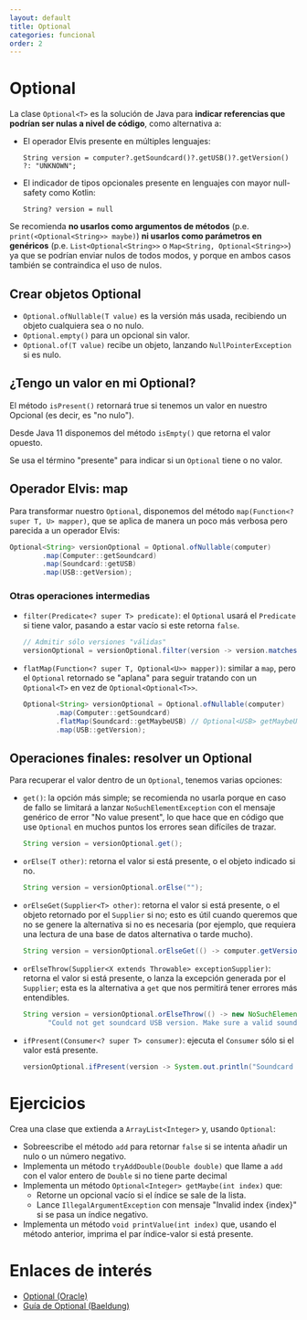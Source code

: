 ```yaml
---
layout: default
title: Optional
categories: funcional
order: 2
---
```

# Optional

La clase `Optional<T>` es la solución de Java para **indicar referencias que podrían ser nulas a nivel de código**, como alternativa a:
* El operador Elvis presente en múltiples lenguajes: 
  
  `String version = computer?.getSoundcard()?.getUSB()?.getVersion() ?: "UNKNOWN";`
* El indicador de tipos opcionales presente en lenguajes con mayor null-safety como Kotlin:
  
  `String? version = null`

Se recomienda **no usarlos como argumentos de métodos** (p.e. `print(<Optional<String>> maybe)`)  **ni usarlos como parámetros en genéricos** (p.e. `List<Optional<String>>` o `Map<String, Optional<String>>`) ya que se podrían enviar nulos de todos modos, y porque en ambos casos también se contraindica el uso de nulos.
  
## Crear objetos Optional
* `Optional.ofNullable(T value)` es la versión más usada, recibiendo un objeto cualquiera sea o no nulo.
* `Optional.empty()` para un opcional sin valor.
* `Optional.of(T value)` recibe un objeto, lanzando `NullPointerException` si es nulo.

## ¿Tengo un valor en mi Optional?
El método `isPresent()` retornará true si tenemos un valor en nuestro Opcional (es decir, es "no nulo"). 

Desde Java 11 disponemos del método `isEmpty()` que retorna el valor opuesto. 

Se usa el término "presente" para indicar si un `Optional` tiene o no valor.

## Operador Elvis: map
Para transformar nuestro `Optional`, disponemos del método `map(Function<? super T, U> mapper)`, que se aplica de manera un poco más verbosa pero parecida a un operador Elvis:
```java
Optional<String> versionOptional = Optional.ofNullable(computer)
        .map(Computer::getSoundcard)
        .map(Soundcard::getUSB)
        .map(USB::getVersion);
```
  
### Otras operaciones intermedias
* `filter(Predicate<? super T> predicate)`: el `Optional` usará el `Predicate` si tiene valor, pasando a estar vacío si este retorna `false`.
  ```java
  // Admitir sólo versiones "válidas"
  versionOptional = versionOptional.filter(version -> version.matches("[0-9]\\.[0-9]"));
  ```
* `flatMap(Function<? super T, Optional<U>> mapper))`: similar a `map`, pero el `Optional` retornado se "aplana" para seguir tratando con un `Optional<T>` en vez de `Optional<Optional<T>>`.
  ```java
  Optional<String> versionOptional = Optional.ofNullable(computer)
          .map(Computer::getSoundcard)
          .flatMap(Soundcard::getMaybeUSB) // Optional<USB> getMaybeUSB()
          .map(USB::getVersion);
  ```

## Operaciones finales: resolver un Optional
Para recuperar el valor dentro de un `Optional`, tenemos varias opciones:
* `get()`: la opción más simple; se recomienda no usarla porque en caso de fallo se limitará a lanzar `NoSuchElementException` con el mensaje genérico de error "No value present", lo que hace que en código que use `Optional` en muchos puntos los errores sean difíciles de trazar.
  ```java
  String version = versionOptional.get();
  ```
* `orElse(T other)`: retorna el valor si está presente, o el objeto indicado si no.
  ```java
  String version = versionOptional.orElse("");
  ```
* `orElseGet(Supplier<T> other)`: retorna el valor si está presente, o el objeto retornado por el `Supplier` si no; esto es útil cuando queremos que no se genere la alternativa si no es necesaria (por ejemplo, que requiera una lectura de una base de datos alternativa o tarde mucho).
  ```java
  String version = versionOptional.orElseGet(() -> computer.getVersionAlt());
  ```
* `orElseThrow(Supplier<X extends Throwable> exceptionSupplier)`: retorna el valor si está presente, o lanza la excepción generada por el `Supplier`; esta es la alternativa a `get` que nos permitirá tener errores más entendibles.
  ```java
  String version = versionOptional.orElseThrow(() -> new NoSuchElementException(
        "Could not get soundcard USB version. Make sure a valid soundcard is connected");
  ```
* `ifPresent(Consumer<? super T> consumer)`: ejecuta el `Consumer` sólo si el valor está presente. 
  ```java
  versionOptional.ifPresent(version -> System.out.println("Soundcard USB version: " + version);
  ```
  
# Ejercicios
Crea una clase que extienda a `ArrayList<Integer>` y, usando `Optional`:
* Sobreescribe el método `add` para retornar `false` si se intenta añadir un nulo o un número negativo.
* Implementa un método `tryAddDouble(Double double)` que llame a `add` con el valor entero de `Double` si no tiene parte decimal
* Implementa un método `Optional<Integer> getMaybe(int index)` que:
  * Retorne un opcional vacío si el índice se sale de la lista.
  * Lance `IllegalArgumentException` con mensaje "Invalid index {index}" si se pasa un índice negativo.
* Implementa un método `void printValue(int index)` que, usando el método anterior, imprima el par índice-valor si está presente.

# Enlaces de interés
* [Optional (Oracle)](https://www.oracle.com/technical-resources/articles/java/java8-optional.html)
* [Guía de Optional (Baeldung)](https://www.baeldung.com/java-optional)
